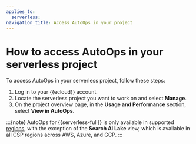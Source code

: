 ```yaml
---
applies_to:
  serverless:
navigation_title: Access AutoOps in your project
---
```


# How to access AutoOps in your serverless project

To access AutoOps in your serverless project, follow these steps:

1. Log in to your {{ecloud}} account.
2. Locate the serverless project you want to work on and select **Manage**.
3. On the project overview page, in the **Usage and Performance** section, select **View in AutoOps**.

:::{note} 
AutoOps for {{serverless-full}} is only available in supported [regions](ec-autoops-regions.md#autoops-for-serverless-full-regions), with the exception of the **Search AI Lake** view, which is available in all CSP regions across AWS, Azure, and GCP.
:::

